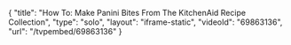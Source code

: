 {
    "title": "How To: Make Panini Bites From The KitchenAid Recipe Collection",
    "type": "solo",
    "layout": "iframe-static",
    "videoId": "69863136",
    "url": "\/tvpembed\/69863136"
}